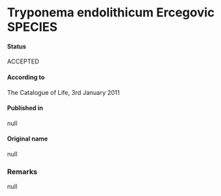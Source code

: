 # Tryponema endolithicum Ercegovic SPECIES

#### Status
ACCEPTED

#### According to
The Catalogue of Life, 3rd January 2011

#### Published in
null

#### Original name
null

### Remarks
null